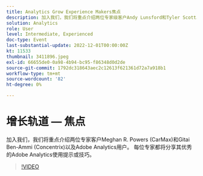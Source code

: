 ```yaml
---
title: Analytics Grow Experience Makers焦点
description: 加入我们，我们将重点介绍两位专家级客户Andy Lunsford和Tyler Scott以及Adobe Analytics用户。 每位专家都将分享其优秀的Adobe Analytics使用提示或技巧。 他们讲座后，有机会在现场提问。 你可不想错过这个。
solution: Analytics
role: User
level: Intermediate, Experienced
doc-type: Event
last-substantial-update: 2022-12-01T00:00:00Z
kt: 11533
thumbnail: 3411896.jpeg
exl-id: 66655de0-0a98-4b94-bc95-f86348d0d2de
source-git-commit: 1792dc318643aec2c12613f621361d72a7a918b1
workflow-type: tm+mt
source-wordcount: '82'
ht-degree: 0%

---
```


# 增长轨道 — 焦点

加入我们，我们将重点介绍两位专家客户Meghan R. Powers (CarMax)和Gitai Ben-Ammi (Concentrix)以及Adobe Analytics用户。 每位专家都将分享其优秀的Adobe Analytics使用提示或技巧。

>[!VIDEO](https://video.tv.adobe.com/v/3411896/?quality=12&learn=on)
